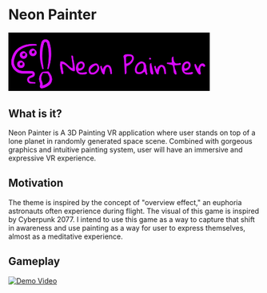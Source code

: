# Neon Painter 
<img src="Docs/logo.png" alt="Neon Painter"
	title="Neon Painter VR" width="80%"/>

## What is it?
Neon Painter is A 3D Painting VR application where user stands on top of a lone planet in randomly generated space scene. Combined with gorgeous graphics and intuitive painting system, user will have an immersive and expressive VR experience. 

## Motivation
 The theme is inspired by the concept of "overview effect," an euphoria astronauts often experience during flight. The visual of this game is inspired by Cyberpunk 2077. I intend to use this game as a way to capture that shift in awareness and use painting as a way for user to express themselves, almost as a meditative experience. 
 
 ## Gameplay
 [![Demo Video](https://img.youtube.com/vi/R0KyjV_ZNdQ/0.jpg)](https://www.youtube.com/watch?v=R0KyjV_ZNdQ)